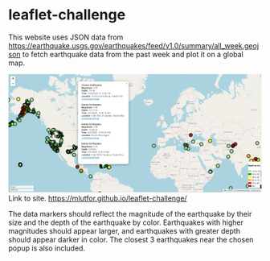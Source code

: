 # leaflet-challenge
This website uses JSON data from https://earthquake.usgs.gov/earthquakes/feed/v1.0/summary/all_week.geojson to fetch earthquake data from the past week and plot it on a global map.

![Example Image](Capture.PNG)
Link to site.  https://mlutfor.github.io/leaflet-challenge/


The data markers should reflect the magnitude of the earthquake by their size and the depth of the earthquake by color. Earthquakes with higher magnitudes should appear larger, and earthquakes with greater depth should appear darker in color.  The closest 3 earthquakes near the chosen popup is also included.